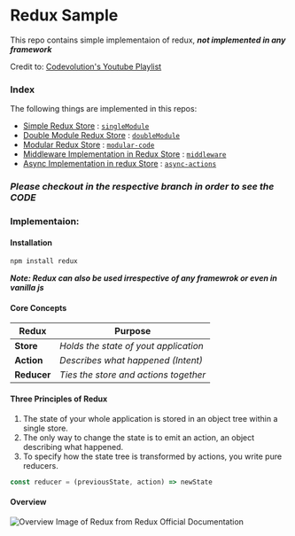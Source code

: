 # Redux Sample

This repo contains simple implementaion of redux, **_not implemented in any framework_**

Credit to: [Codevolution's Youtube Playlist](https://www.youtube.com/playlist?list=PLC3y8-rFHvwheJHvseC3I0HuYI2f46oAK)

### Index

The following things are implemented in this repos:

- [Simple Redux Store](https://github.com/prashant1k99/redux-example/tree/singleModule) : [`singleModule`](https://github.com/prashant1k99/redux-example/tree/singleModule)
- [Double Module Redux Store](https://github.com/prashant1k99/redux-example/tree/doubleModule) : [`doubleModule`](https://github.com/prashant1k99/redux-example/tree/doubleModule)
- [Modular Redux Store](https://github.com/prashant1k99/redux-example/tree/modular-code) : [`modular-code`](https://github.com/prashant1k99/redux-example/tree/modular-code)
- [Middleware Implementation in Redux Store](https://github.com/prashant1k99/redux-example/tree/middleware) : [`middleware`](https://github.com/prashant1k99/redux-example/tree/middleware)
- [Async Implementation in redux Store](https://github.com/prashant1k99/redux-example/tree/async-actions) : [`async-actions`](https://github.com/prashant1k99/redux-example/tree/async-actions)

### **_Please checkout in the respective branch in order to see the CODE_**

### Implementaion:

#### Installation

```sh
npm install redux
```

**_Note: Redux can also be used irrespective of any framewrok or even in vanilla js_**

#### Core Concepts

| Redux       | Purpose                               |
| ----------- | ------------------------------------- |
| **Store**   | _Holds the state of yout application_ |
| **Action**  | _Describes what happened (Intent)_    |
| **Reducer** | _Ties the store and actions together_ |

#### Three Principles of Redux

1. The state of your whole application is stored in an object tree within a single store.
2. The only way to change the state is to emit an action, an object describing what happened.
3. To specify how the state tree is transformed by actions, you write pure reducers.

```js
const reducer = (previousState, action) => newState
```

#### Overview

![Overview Image of Redux from Redux Official Documentation](https://redux.js.org/assets/images/one-way-data-flow-04fe46332c1ccb3497ecb04b94e55b97.png)
